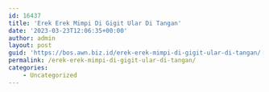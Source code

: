 ```yaml
---
id: 16437
title: 'Erek Erek Mimpi Di Gigit Ular Di Tangan'
date: '2023-03-23T12:06:35+00:00'
author: admin
layout: post
guid: 'https://bos.awn.biz.id/erek-erek-mimpi-di-gigit-ular-di-tangan/'
permalink: /erek-erek-mimpi-di-gigit-ular-di-tangan/
categories:
    - Uncategorized
---
```



